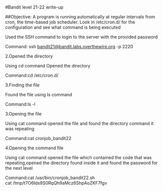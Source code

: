 #Bandit level 21-22 write-up

##Objective: A program is running automatically at regular intervals from cron, the time-based job scheduler. Look in /etc/cron.d/ for the configuration and see what command is being executed

Used the SSH command to login to the server with the provided password

Command: ssh bandit21@bandit.labs.overthewire.org -p 2220

2.Opened the directory

Using cd command Opened the directory

Command:cd /etc/cron.d/

3.Finding the file

Found the file using ls command

Command:ls -l

3.Opening the file

Using cat command opened the file and found the directory command it was repeating

Command:cat cronjob_bandit22

4.Opening the command file

Using cat command opened the file which contained the code that was repeating,opened the directory found inside it and found the password for the next level

Command:cat /usr/bin/cronjob_bandit22.sh<br>
        cat /tmp/t7O6lds9S0RqQh9aMcz6ShpAoZKF7fgv
